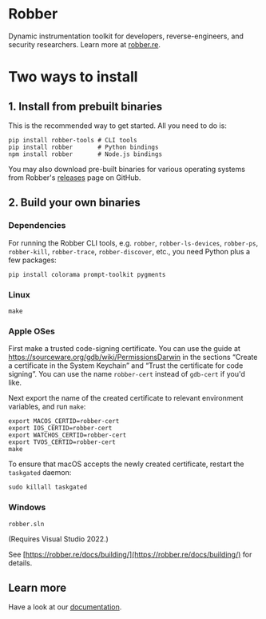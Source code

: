 # Robber

Dynamic instrumentation toolkit for developers, reverse-engineers, and security
researchers. Learn more at [robber.re](https://robber.re/).

Two ways to install
===================

## 1. Install from prebuilt binaries

This is the recommended way to get started. All you need to do is:

    pip install robber-tools # CLI tools
    pip install robber       # Python bindings
    npm install robber       # Node.js bindings

You may also download pre-built binaries for various operating systems from
Robber's [releases](https://github.com/robber/robber/releases) page on GitHub.

## 2. Build your own binaries

### Dependencies

For running the Robber CLI tools, e.g. `robber`, `robber-ls-devices`, `robber-ps`,
`robber-kill`, `robber-trace`, `robber-discover`, etc., you need Python plus a
few packages:

    pip install colorama prompt-toolkit pygments

### Linux

    make

### Apple OSes

First make a trusted code-signing certificate. You can use the guide at
https://sourceware.org/gdb/wiki/PermissionsDarwin in the sections
“Create a certificate in the System Keychain” and “Trust the certificate
for code signing”. You can use the name `robber-cert` instead of `gdb-cert`
if you'd like.

Next export the name of the created certificate to relevant environment
variables, and run `make`:

    export MACOS_CERTID=robber-cert
    export IOS_CERTID=robber-cert
    export WATCHOS_CERTID=robber-cert
    export TVOS_CERTID=robber-cert
    make

To ensure that macOS accepts the newly created certificate, restart the
`taskgated` daemon:

    sudo killall taskgated

### Windows

    robber.sln

(Requires Visual Studio 2022.)

See [https://robber.re/docs/building/](https://robber.re/docs/building/)
for details.

## Learn more

Have a look at our [documentation](https://robber.re/docs/home/).
